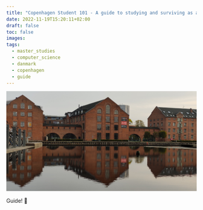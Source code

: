 ```yaml
---
title: "Copenhagen Student 101 - A guide to studying and surviving as a foreign student in Copenhagen, Denmark"
date: 2022-11-19T15:20:11+02:00
draft: false
toc: false
images:
tags:
  - master_studies
  - computer_science
  - danmark
  - copenhagen
  - guide
---
```


![A guide to survive in Copenhagen!](/static/copenhagen_guide.jpg)

Guide!
 :book: